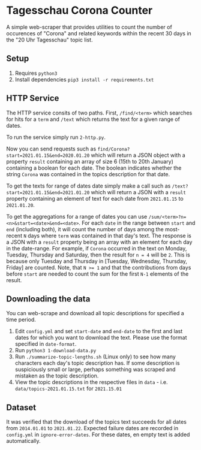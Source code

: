 # Tagesschau Corona Counter

A simple web-scraper that provides utilities to count the number of occurences of "Corona" and related keywords within the recent 30 days in the "20 Uhr Tagesschau" topic list.

## Setup
  1. Requires `python3`
  1. Install dependencies `pip3 install -r requirements.txt`

## HTTP Service
  The HTTP service consits of two paths. First, `/find/<term>` which searches for hits for a `term` and `/text` which returns the text for a given range of dates.

  To run the service simply run `2-http.py`.

  Now you can send requests such as `find/Corona?start=2021.01.15&end=2020.01.20` which will return a JSON object with a property `result` containing an array of size 6 (15th to 20th January) containing a boolean for each date. The boolean indicates whether the string `Corona` was contained in the topics description for that date.

  To get the texts for range of dates date simply make a call such as `/text?start=2021.01.15&end=2021.01.20` which will return a JSON with a `result` property containing an element of text for each date from `2021.01.15` to `2021.01.20`.

  To get the aggregations for a range of dates you can use `/sum/<term>?n=<n>&start=<date>&end=<date>`. For each `date` in the range between `start` and `end` (including both), it will count the number of days among the most-recent `N` days where `term` was contained in that day's text. The response is a JSON with a `result` property being an array with an element for each day in the date-range. For example, if `Corona` occurred in the text on Monday, Tuesday, Thursday and Saturday, then the result for `n = 4` will be `2`. This is because only Tuesday and Thursday in [Tuesday, Wednesday, Thursday, Friday] are counted. Note, that `N >= 1` and that the contributions from days before `start` are needed to count the sum for the first `N-1` elements of the result.

## Downloading the data
  You can web-scrape and download all topic descriptions for  specified a time period.

  1. Edit `config.yml` and set `start-date` and `end-date` to the first and last dates for which you want to download the text. Please use the format specified in `date-format`.
  1. Run `python3 1-download-data.py`
  1. Run `./summarize-topic-lengths.sh` (Linux only) to see how many characters each day's topic description has. If some description is suspiciously small or large, perhaps something was scraped and mistaken as the topic description.
  1. View the topic descriptions in the respective files in `data` - i.e. `data/topics-2021.01.15.txt` for `2021.15.01`

## Dataset
  It was verified that the download of the topics text succeeds for all dates from `2014.01.01` to `2021.01.22`. Expected failure dates are recorded in `config.yml` in `ignore-error-dates`. For these dates, en empty text is added automatically.
